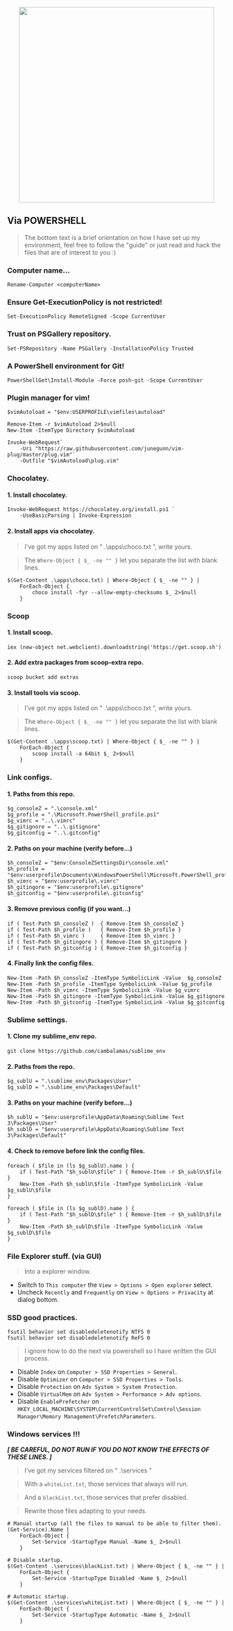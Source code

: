<p align="center"> <img src="logo.png" height="450" width="450"> </p>

## Via POWERSHELL

> The bottom text is a brief orientation on how I have set up my environment, feel free to follow the "guide" or just read and hack the files that are of interest to you :)

### Computer name...
	Rename-Computer <computerName>

### Ensure Get-ExecutionPolicy is not restricted!
	Set-ExecutionPolicy RemoteSigned -Scope CurrentUser

### Trust on PSGallery repository.
	Set-PSRepository -Name PSGallery -InstallationPolicy Trusted

### A PowerShell environment for Git!
	PowerShellGet\Install-Module -Force posh-git -Scope CurrentUser

### Plugin manager for vim!
	$vimAutoload = "$env:USERPROFILE\vimfiles\autoload"

	Remove-Item -r $vimAutoload 2>$null
	New-Item -ItemType Directory $vimAutoload

	Invoke-WebRequest`
	    -Uri "https://raw.githubusercontent.com/junegunn/vim-plug/master/plug.vim"`
	    -Outfile "$vimAutoload\plug.vim"

### Chocolatey.

#### 1. Install chocolatey.
	Invoke-WebRequest https://chocolatey.org/install.ps1 `
		-UseBasicParsing | Invoke-Expression

#### 2. Install apps via chocolatey.

> I've got my apps listed on " .\apps\choco.txt ", write yours.

> The `Where-Object { $_ -ne "" }` let you separate the list with blank lines.

	$(Get-Content .\apps\choco.txt) | Where-Object { $_ -ne "" } |
	    ForEach-Object {
	        choco install -fyr --allow-empty-checksums $_ 2>$null
	    }
### Scoop

#### 1. Install scoop.
	iex (new-object net.webclient).downloadstring('https://get.scoop.sh')

#### 2. Add extra packages from scoop-extra repo.
	scoop bucket add extras

#### 3. Install tools via scoop.

> I've got my apps listed on " .\apps\choco.txt ", write yours.

> The `Where-Object { $_ -ne "" }` let you separate the list with blank lines.

	$(Get-Content .\apps\scoop.txt) | Where-Object { $_ -ne "" } |
	    ForEach-Object {
	        scoop install -a 64bit $_ 2>$null
	    }

### Link configs.

#### 1. Paths from this repo.
	$g_consoleZ = ".\console.xml"
	$g_profile = ".\Microsoft.PowerShell_profile.ps1"
	$g_vimrc = "..\.vimrc"
	$g_gitignore = "..\.gitignore"
	$g_gitconfig = "..\.gitconfig"

#### 2. Paths on your machine (verify before...)
	$h_consoleZ = "$env:ConsoleZSettingsDir\console.xml"
	$h_profile = "$env:userprofile\Documents\WindowsPowerShell\Microsoft.PowerShell_profile.ps1"
	$h_vimrc = "$env:userprofile\.vimrc"
	$h_gitingore = "$env:userprofile\.gitignore"
	$h_gitconfig = "$env:userprofile\.gitconfig"

#### 3. Remove previous config (if you want...)
	if ( Test-Path $h_consoleZ )  { Remove-Item $h_consoleZ }
	if ( Test-Path $h_profile )   { Remove-Item $h_profile }
	if ( Test-Path $h_vimrc )     { Remove-Item $h_vimrc }
	if ( Test-Path $h_gitingore ) { Remove-Item $h_gitingore }
	if ( Test-Path $h_gitconfig ) { Remove-Item $h_gitconfig }

#### 4. Finally link the config files.
	New-Item -Path $h_consoleZ -ItemType SymbolicLink -Value  $g_consoleZ
	New-Item -Path $h_profile -ItemType SymbolicLink -Value $g_profile
	New-Item -Path $h_vimrc -ItemType SymbolicLink -Value $g_vimrc
	New-Item -Path $h_gitingore -ItemType SymbolicLink -Value $g_gitignore
	New-Item -Path $h_gitconfig -ItemType SymbolicLink -Value $g_gitconfig

### Sublime settings.

#### 1. Clone my sublime_env repo.
	git clone https://github.com/cambalamas/sublime_env

#### 2. Paths from the repo.
	$g_sublU = ".\sublime_env\Packages\User"
	$g_sublD = ".\sublime_env\Packages\Default"

#### 3. Paths on your machine (verify before...)
	$h_sublU = "$env:userprofile\AppData\Roaming\Sublime Text 3\Packages\User"
	$h_sublD = "$env:userprofile\AppData\Roaming\Sublime Text 3\Packages\Default"

#### 4. Check to remove before link the config files.
	foreach ( $file in (ls $g_sublU).name ) {
	    if ( Test-Path "$h_sublU\$file" ) { Remove-Item -r $h_sublU\$file }
	    New-Item -Path $h_sublU\$file -ItemType SymbolicLink -Value $g_sublU\$file
	}

	foreach ( $file in (ls $g_sublD).name ) {
	    if ( Test-Path "$h_sublD\$file" ) { Remove-Item -r $h_sublD\$file }
	    New-Item -Path $h_sublD\$file -ItemType SymbolicLink -Value $g_sublD\$file
	}

### File Explorer stuff. (via GUI)

> Into a explorer window.

- Switch to `This computer` the `View > Options > Open explorer` select.
- Uncheck `Recently` and `Frequently` on `View > Options > Privacity` at dialog bottom.

### SSD good practices.
	fsutil behavior set disabledeletenotify NTFS 0
	fsutil behavior set disabledeletenotify ReFS 0

> I ignore how to do the next via powershell so I have written the GUI process.

- Disable `Index` on `Computer > SSD Properties > General`.
- Disable `Optimizer` on `Computer > SSD Properties > Tools`.
- Disable `Protection` on `Adv System > System Protection`.
- Disable `VirtualMem` on `Adv System > Performance > Adv options`.
- Disable `EnablePrefetcher` on `HKEY_LOCAL_MACHINE\SYSTEM\CurrentControlSet\Control\Session Manager\Memory Management\PrefetchParameters`.

### Windows services !!!

***[ BE CAREFUL, DO NOT RUN IF YOU DO NOT KNOW THE EFFECTS OF THESE LINES. ]***

> I've got my services filtered on " .\services "

> With a `whiteList.txt`, those services that always will run.

> And a `blackList.txt`, those services that prefer disabled.

> Rewrite those files adapting to your needs.

	# Manual startup (all the files to manual to be able to filter them).
	(Get-Service).Name |
	    ForEach-Object {
	        Set-Service -StartupType Manual -Name $_ 2>$null
	    }

	# Disable startup.
	$(Get-Content .\services\blackList.txt) | Where-Object { $_ -ne "" } |
	    ForEach-Object {
	        Set-Service -StartupType Disabled -Name $_ 2>$null
	    }

	# Automatic startup.
	$(Get-Content .\services\whiteList.txt) | Where-Object { $_ -ne "" } |
	    ForEach-Object {
	        Set-Service -StartupType Automatic -Name $_ 2>$null
	    }
